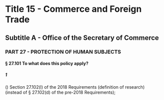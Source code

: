 
# Title 15 - Commerce and Foreign Trade
## Subtitle A - Office of the Secretary of Commerce
### PART 27 - PROTECTION OF HUMAN SUBJECTS
#### § 27.101 To what does this policy apply?
##### 1

() Section 27.102(l) of the 2018 Requirements (definition of research) (instead of § 27.102(d) of the pre-2018 Requirements);
